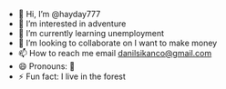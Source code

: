 - 👋 Hi, I’m @hayday777
- 👀 I’m interested in adventure
- 🌱 I’m currently learning unemployment 
- 💞️ I’m looking to collaborate on I want to make money
- 📫 How to reach me email danilsikanco@gmail.com
- 😄 Pronouns: 🐆
- ⚡ Fun fact: I live in the forest

<!---
hayday777/hayday777 is a ✨ special ✨ repository because its `README.md` (this file) appears on your GitHub profile.
You can click the Preview link to take a look at your changes.
--->

